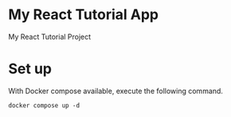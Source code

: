 # My React Tutorial App

My React Tutorial Project

# Set up

With Docker compose available, execute the following command.

```shell
docker compose up -d
```